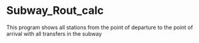 # Subway_Rout_calc
This program shows all stations from the point of departure to the point of arrival with all transfers in the subway
